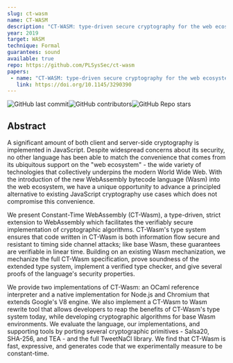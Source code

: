 ```yaml
---
slug: ct-wasm
name: CT-WASM
description: "CT-WASM: type-driven secure cryptography for the web ecosystem"
year: 2019
target: WASM
technique: Formal
guarantees: sound
available: true
repo: https://github.com/PLSysSec/ct-wasm
papers:
 - name: "CT-WASM: type-driven secure cryptography for the web ecosystem"
   link: https://doi.org/10.1145/3290390
---
```


![GitHub last commit](https://img.shields.io/github/last-commit/PLSysSec/ct-wasm)![GitHub contributors](https://img.shields.io/github/contributors/PLSysSec/ct-wasm)![GitHub Repo stars](https://img.shields.io/github/stars/PLSysSec/ct-wasm)

## Abstract

A significant amount of both client and server-side cryptography is implemented in JavaScript. Despite widespread concerns about its security, no other language has been able to match the convenience that comes from its ubiquitous support on the "web ecosystem" - the wide variety of technologies that collectively underpins the modern World Wide Web. With the introduction of the new WebAssembly bytecode language (Wasm) into the web ecosystem, we have a unique opportunity to advance a principled alternative to existing JavaScript cryptography use cases which does not compromise this convenience.

We present Constant-Time WebAssembly (CT-Wasm), a type-driven, strict extension to WebAssembly which facilitates the verifiably secure implementation of cryptographic algorithms. CT-Wasm's type system ensures that code written in CT-Wasm is both information flow secure and resistant to timing side channel attacks; like base Wasm, these guarantees are verifiable in linear time. Building on an existing Wasm mechanization, we mechanize the full CT-Wasm specification, prove soundness of the extended type system, implement a verified type checker, and give several proofs of the language's security properties.

We provide two implementations of CT-Wasm: an OCaml reference interpreter and a native implementation for Node.js and Chromium that extends Google's V8 engine. We also implement a CT-Wasm to Wasm rewrite tool that allows developers to reap the benefits of CT-Wasm's type system today, while developing cryptographic algorithms for base Wasm environments. We evaluate the language, our implementations, and supporting tools by porting several cryptographic primitives - Salsa20, SHA-256, and TEA - and the full TweetNaCl library. We find that CT-Wasm is fast, expressive, and generates code that we experimentally measure to be constant-time.